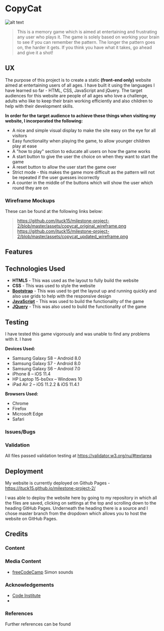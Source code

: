 # CopyCat

![alt text](https://github.com/jtuck15/milestone-project-2/blob/master/assets/copycat.PNG "Picture of the website, CopyCat")

>This is a memory game which is aimed at entertaining and frustrating any user who plays it. The game is solely based on working your brain to see if you can remember the pattern. The longer the pattern goes on, the harder it gets. If you think you have what it takes, go ahead and give it a shot!

## UX

The purpose of this project is to create a static **(front-end only)** website aimed at entertaining users of all ages. I have built it using the languages I have learned so far - HTML, CSS, JavaScript and jQuery. The target audiences for this website are people of all ages who love a challenge, adults who like to keep their brain working efficiently and also children to help with their development skills. 

**In order for the target audience to achieve these things when visiting my website, I incorporated the following:**
- A nice and simple visual display to make the site easy on the eye for all visitors
- Easy functionality when playing the game, to allow younger children play at ease
- A "how to play" section to educate all users on how the game works
- A start button to give the user the choice on when they want to start the game
- A reset button to allow the user start the game over
- Strict mode - this makes the game more difficult as the pattern will not be repeated if the user guesses incorrectly
- A counter in the middle of the buttons which will show the user which round they are on

 ### Wireframe Mockups
 
 These can be found at the following links below:

>https://github.com/jtuck15/milestone-project-2/blob/master/assets/copycat_original_wireframe.png
https://github.com/jtuck15/milestone-project-2/blob/master/assets/copycat_updated_wireframe.png

## Features


## Technologies Used

- **HTML5** - This was used as the layout to fully build the website
- **CSS** - This was used to style the website 
- **[Bootstrap](https://getbootstrap.com/docs/3.3/)** - This was used to get the layout up and running quickly and also use grids to help with the responsive design
- **[JavaScript](https://www.javascript.com/)** - This was used to build the functionality of the game
- **[JQuery](https://jquery.com/)** - This was also used to build the functionality of the game

## Testing

I have tested this game vigorously and was unable to find any problems with it. I have 

**Devices Used:**
- Samsung Galaxy S8 – Android 8.0
- Samsung Galaxy S7 - Android 8.0
- Samsung Galaxy S6 – Android  7.0
- iPhone 8 – iOS 11.4
- HP Laptop 15-bs0xx – Windows 10
- iPad Air 2 – iOS 11.2.2 & iOS 11.4.1

**Browsers Used:**
- Chrome 
- Firefox
- Microsoft Edge
- Safari

### Issues/Bugs


### Validation
All files passed validation testing at https://validator.w3.org/nu/#textarea

## Deployment
My website is currently deployed on Github Pages - https://jtuck15.github.io/milestone-project-2/

I was able to deploy the website here by going to my repository in which all the files are saved, clicking on settings at the top and scrolling down to the heading GitHub Pages. Underneath the heading there is a source and I chose master branch from the dropdown which allows you to host the website on GitHub Pages.

## Credits

### Content


### Media Content
- [freeCodeCamp](https://www.freecodecamp.org/) Simon sounds 

### Acknowledgements
- [Code Institute](https://www.codeinstitute.net/)
-

### References
Further references can be found 
